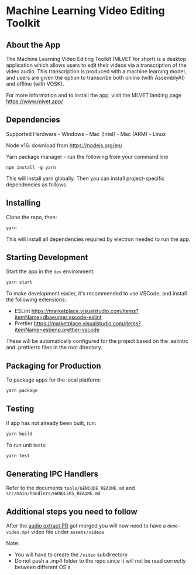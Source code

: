 # Machine Learning Video Editing Toolkit

## About the App 
The Machine Learning Video Editing Toolkit (MLVET for short) is a desktop application which 
allows users to edit their videos via a transcription of the video audio. This transcription 
is produced with a machine learning model, and users are given the option to transcribe
both online (with AssemblyAI) and offline (with VOSK). 

For more information and to install the app, visit the MLVET landing page
https://www.mlvet.app/

## Dependencies

Supported Hardware - Windows - Mac (Intel) - Mac (ARM) - Linux

Node v16: download from https://nodejs.org/en/

Yarn package manager - run the following from your command line

```
npm install -g yarn
```

This will install yarn globally. Then you can install project-specific dependencies as follows

## Installing

Clone the repo, then:

```bash
yarn
```

This will install all dependencies required by electron needed to run the app.

## Starting Development

Start the app in the `dev` environment:

```bash
yarn start
```

To make development easier, it's recommended to use VSCode, and install the following extensions:

- ESLint https://marketplace.visualstudio.com/items?itemName=dbaeumer.vscode-eslint
- Prettier https://marketplace.visualstudio.com/items?itemName=esbenp.prettier-vscode

These will be automatically configured for the project based on the .eslintrc and .prettierrc files in the root directory.

## Packaging for Production

To package apps for the local platform:

```bash
yarn package
```

## Testing

if app has not already been built, run:

```bash
yarn build
```

To run unit tests:

```bash
yarn test
```
## Generating IPC Handlers

Refer to the documents `tools/GENCODE_README.md` and `src/main/handlers/HANDLERS_README.md`

## Additional steps you need to follow

After the [audio extract PR](https://github.com/chloebrett/mlvet/pull/12) got merged you will now need to have a `demo-video.mp4` video file under `assets/videos`

Note:

- You will have to create the `/video` subdirectory
- Do not push a .mp4 folder to the repo since it will not be read correctly between different OS's
